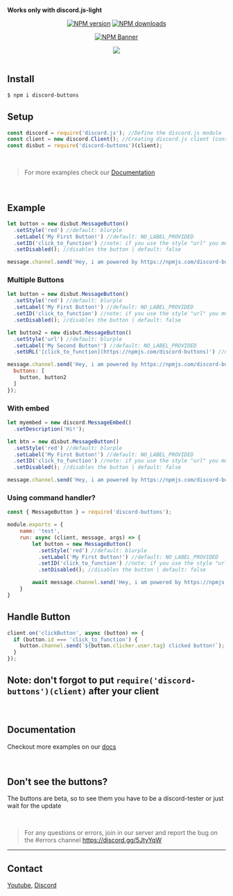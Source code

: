 **Works only with discord.js-light**

<div align="center">

  <p>
    <a href="https://www.npmjs.com/package/discord-buttons"><img src="https://img.shields.io/npm/v/discord-buttons?maxAge=3600" alt="NPM version" /></a>
    <a href="https://www.npmjs.com/package/discord-buttons"><img src="https://img.shields.io/npm/dt/discord-buttons?maxAge=3600" alt="NPM downloads" /></a>
  </p>

  <p>
    <a href="https://www.npmjs.com/package/discord-buttons"><img src="https://nodei.co/npm/discord-buttons.png?downloads=true&stars=true" alt="NPM Banner"></a>
  </p>

  <img src="http://pays.host/uploads/390c2d6f-7281-4ebd-9429-5dbff5bcee44/RBcQvq7V_.png">
  <br> <br>
</div>

## Install
```sh
$ npm i discord-buttons
```
## Setup
```js
const discord = require('discord.js'); //Define the discord.js module
const client = new discord.Client(); //Creating discord.js client (constructor)
const disbut = require('discord-buttons')(client);
```

<br />

> For more examples check our [Documentation](https://angelocore.gitbook.io/discord-buttons)

<br />

## Example
```js
let button = new disbut.MessageButton()
  .setStyle('red') //default: blurple
  .setLabel('My First Button!') //default: NO_LABEL_PROVIDED
  .setID('click_to_function') //note: if you use the style "url" you must provide url using .setURL('https://example.com')
  .setDisabled(); //disables the button | default: false

message.channel.send('Hey, i am powered by https://npmjs.com/discord-buttons', button);
```

### Multiple Buttons
```js
let button = new disbut.MessageButton()
  .setStyle('red') //default: blurple
  .setLabel('My First Button!') //default: NO_LABEL_PROVIDED
  .setID('click_to_function') //note: if you use the style "url" you must provide url using .setURL('https://example.com')
  .setDisabled(); //disables the button | default: false

let button2 = new disbut.MessageButton()
  .setStyle('url') //default: blurple
  .setLabel('My Second Button!') //default: NO_LABEL_PROVIDED
  .setURL('[click_to_function](https://npmjs.com/discord-buttons)') //note: if you use other style you must provide id using .setID('myid')

message.channel.send('Hey, i am powered by https://npmjs.com/discord-buttons', {
  buttons: [
    button, button2
  ]
});
```
### With embed
```js
let myembed = new discord.MessageEmbed()
  .setDescription('Hi!');

let btn = new disbut.MessageButton()
  .setStyle('red') //default: blurple
  .setLabel('My First Button!') //default: NO_LABEL_PROVIDED
  .setID('click_to_function') //note: if you use the style "url" you must provide url using .setURL('https://example.com')
  .setDisabled(); //disables the button | default: false

message.channel.send('Hey, i am powered by https://npmjs.com/discord-buttons', { button: btn, embed: myembed });
```
### Using command handler?
```js
const { MessageButton } = require('discord-buttons');

module.exports = {
    name: 'test',
    run: async (client, message, args) => {
        let button = new MessageButton()
          .setStyle('red') //default: blurple
          .setLabel('My First Button!') //default: NO_LABEL_PROVIDED
          .setID('click_to_function') //note: if you use the style "url" you must provide url using .setURL('https://example.com')
          .setDisabled(); //disables the button | default: false

        await message.channel.send('Hey, i am powered by https://npmjs.com/discord-buttons', button);
    }
}
```

## Handle Button
```js
client.on('clickButton', async (button) => {
  if (button.id === 'click_to_function') {
    button.channel.send(`${button.clicker.user.tag} clicked button!`);
  }
});
```

## Note: don't forgot to put `require('discord-buttons')(client)` after your client

<br>

## Documentation
Checkout more examples on our [docs](https://angelocore.gitbook.io/discord-buttons)

<br>

## Don't see the buttons?
The buttons are beta, so to see them you have to be a discord-tester or just wait for the update

<br>

> For any questions or errors, join in our server and report the bug on the #errors channel https://discord.gg/5JtyYqW

<hr>

## Contact

[Youtube](https://www.youtube.com/channel/UCxxK71QFN4_PrBhCFmH2Jmw), [Discord](https://discord.gg/5JtyYqW)
